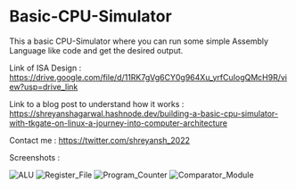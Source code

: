 # Basic-CPU-Simulator
This a basic CPU-Simulator where you can run some simple Assembly Language like code and get the desired output.

Link of ISA Design : https://drive.google.com/file/d/11RK7gVg6CY0g964Xu_yrfCuIogQMcH9R/view?usp=drive_link

Link to a blog post to understand how it works : https://shreyanshagarwal.hashnode.dev/building-a-basic-cpu-simulator-with-tkgate-on-linux-a-journey-into-computer-architecture

Contact me : https://twitter.com/shreyansh_2022

Screenshots :

![ALU](https://github.com/Shreyansh-Agarwal2022/Basic-CPU-Simulator/assets/122369096/9bd897fa-965c-439c-accb-186704a680b3)
![Register_File](https://github.com/Shreyansh-Agarwal2022/Basic-CPU-Simulator/assets/122369096/dd3da477-b47e-4581-b95f-9dbf137f91e4)
![Program_Counter](https://github.com/Shreyansh-Agarwal2022/Basic-CPU-Simulator/assets/122369096/22499e29-9b55-4ecf-b005-4640d6810d84)
![Comparator_Module](https://github.com/Shreyansh-Agarwal2022/Basic-CPU-Simulator/assets/122369096/3195d014-3d33-42b2-bcea-71addeb4d4c8)
